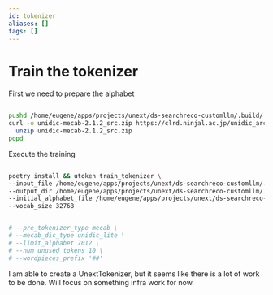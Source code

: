 ```yaml
---
id: tokenizer
aliases: []
tags: []
---
```


# Train the tokenizer

First we need to prepare the alphabet

```bash

pushd /home/eugene/apps/projects/unext/ds-searchreco-customllm/.build/
curl -o unidic-mecab-2.1.2_src.zip https://clrd.ninjal.ac.jp/unidic_archive/cwj/2.1.2/unidic-mecab-2.1.2_src.zip 
  unzip unidic-mecab-2.1.2_src.zip 
popd

```

Execute the training
```bash

poetry install && utoken train_tokenizer \
--input_file /home/eugene/apps/projects/unext/ds-searchreco-customllm/.build/prep/ippan_sentences.csv \
--output_dir /home/eugene/apps/projects/unext/ds-searchreco-customllm/.build/tokenizer/model/ \
--initial_alphabet_file /home/eugene/apps/projects/unext/ds-searchreco-customllm/.build/unidic-mecab-2.1.2_src/lex.csv \
--vocab_size 32768 


# --pre_tokenizer_type mecab \
# --mecab_dic_type unidic_lite \
# --limit_alphabet 7012 \
# --num_unused_tokens 10 \
# --wordpieces_prefix '##'
```

I am able to create a UnextTokenizer, but it seems like there is a lot of work to be done. Will focus on something infra work for now.


